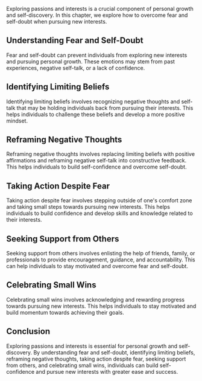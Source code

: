 
Exploring passions and interests is a crucial component of personal growth and self-discovery. In this chapter, we explore how to overcome fear and self-doubt when pursuing new interests.

Understanding Fear and Self-Doubt
---------------------------------

Fear and self-doubt can prevent individuals from exploring new interests and pursuing personal growth. These emotions may stem from past experiences, negative self-talk, or a lack of confidence.

Identifying Limiting Beliefs
----------------------------

Identifying limiting beliefs involves recognizing negative thoughts and self-talk that may be holding individuals back from pursuing their interests. This helps individuals to challenge these beliefs and develop a more positive mindset.

Reframing Negative Thoughts
---------------------------

Reframing negative thoughts involves replacing limiting beliefs with positive affirmations and reframing negative self-talk into constructive feedback. This helps individuals to build self-confidence and overcome self-doubt.

Taking Action Despite Fear
--------------------------

Taking action despite fear involves stepping outside of one's comfort zone and taking small steps towards pursuing new interests. This helps individuals to build confidence and develop skills and knowledge related to their interests.

Seeking Support from Others
---------------------------

Seeking support from others involves enlisting the help of friends, family, or professionals to provide encouragement, guidance, and accountability. This can help individuals to stay motivated and overcome fear and self-doubt.

Celebrating Small Wins
----------------------

Celebrating small wins involves acknowledging and rewarding progress towards pursuing new interests. This helps individuals to stay motivated and build momentum towards achieving their goals.

Conclusion
----------

Exploring passions and interests is essential for personal growth and self-discovery. By understanding fear and self-doubt, identifying limiting beliefs, reframing negative thoughts, taking action despite fear, seeking support from others, and celebrating small wins, individuals can build self-confidence and pursue new interests with greater ease and success.

